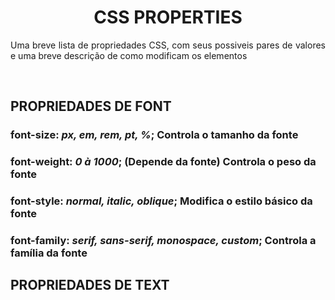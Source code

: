 <h1 align="center"> CSS PROPERTIES </h1>
 <p align="justify">Uma breve lista de propriedades CSS, com seus possiveis pares de valores e uma breve descrição de como modificam os elementos</p>
 <br>


## PROPRIEDADES DE FONT


### font-size: *px, em, rem, pt, %*; Controla o tamanho da fonte

### font-weight: *0 à 1000*;    (Depende da fonte) Controla o peso da fonte

### font-style: *normal, italic, oblique*;  Modifica o estilo básico da fonte

### font-family: *serif, sans-serif, monospace, custom*;    Controla a família da fonte


## PROPRIEDADES DE TEXT
